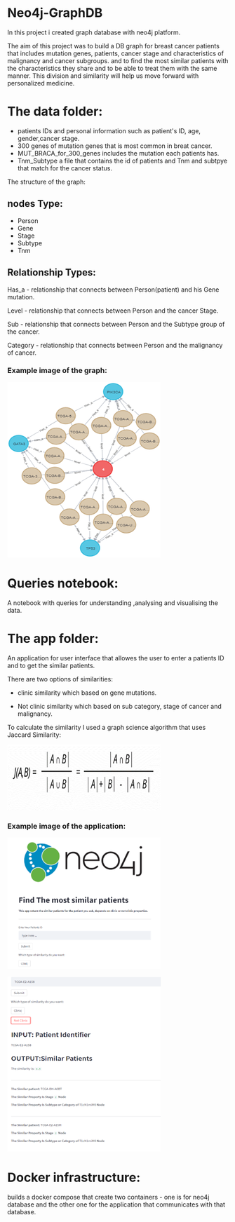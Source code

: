 
# Neo4j-GraphDB

In this project i created graph database with neo4j platform.

The aim of this project was to build a DB graph for breast cancer patients that includes mutation genes, patients, cancer stage and characteristics of malignancy and cancer subgroups.
and to find the most similar patients with the characteristics they share and to be able to treat them with the same manner.
This division and similarity will help us move forward with personalized medicine.

# The data folder:
  * patients IDs and personal information such as patient's ID, age, gender,cancer stage.
  * 300 genes of mutation genes that is most common in breat cancer.
  * MUT_BRACA_for_300_genes includes the mutation each patients has.
  * Tnm_Subtype a file that contains the id of patients and Tnm and subtpye that match for the cancer status.

The structure of the graph:
## nodes Type:
- Person
- Gene
- Stage
- Subtype  
- Tnm
  
## Relationship Types:
Has_a - relationship that connects between Person(patient) and his Gene mutation.

Level - relationship that connects between Person and the cancer Stage.

Sub - relationship that connects between Person and the Subtype group of the cancer.

Category - relationship that connects between Person and the malignancy of cancer.

### Example image of the graph:
<p align="left">
  <img src=graph_image.png width="350" title="hover text"  width="800" height="400"
</p>


# Queries notebook:
  A notebook with queries for understanding ,analysing and visualising the data.
  
# The app folder:
An application for user interface that allowes the user to enter a patients ID and to get the similar patients.

There are two options of similarities:

- clinic similarity which based on gene mutations.
  
- Not clinic similarity which based on sub category, stage of cancer and malignancy.

  
To calculate the similarity I used a graph science algorithm that uses Jaccard Similarity:
 
<p align="left">
  <img src=similarity.png width="350" title="hover text"  width="1000" height="150"
</p>
 
 ### Example image of the application:
  
  <p align="left">
    <img src=open_screen.png width="350" title="hover text"  width="1000" height="300"
  </p>
  
    
  <p align="left">
    <img src=result.png width="350" title="hover text"  width="800" height="400"
  </p>

  
 # Docker infrastructure: 
builds a docker compose that create two containers - one is for neo4j database and the other one for the application that communicates with that database.
